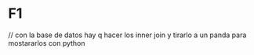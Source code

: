 # F1

// con la base de datos hay q hacer los inner join
y tirarlo a un panda para mostararlos con python

